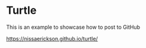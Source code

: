 # Turtle

This is an example to showcase how to post to GitHub

https://nissaerickson.github.io/turtle/